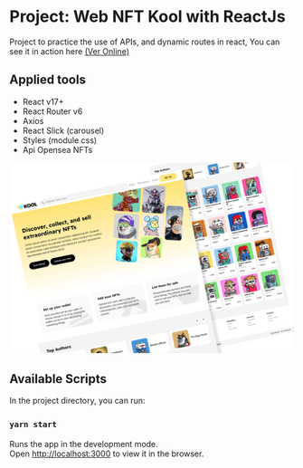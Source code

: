 # Project: Web NFT Kool with ReactJs

Project to practice the use of APIs, and dynamic routes in react, You can see it in action here [(Ver Online)](https://markosmk.github.io/nft-react-front/)

## Applied tools

- React v17+
- React Router v6
- Axios
- React Slick (carousel)
- Styles (module css)
- Api Opensea NFTs

![imagen-preview](./preview.jpg)

## Available Scripts

In the project directory, you can run:

### `yarn start`

Runs the app in the development mode.\
Open [http://localhost:3000](http://localhost:3000) to view it in the browser.
